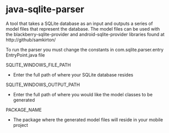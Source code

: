 java-sqlite-parser
==================
A tool that takes a SQLite database as an input and outputs a series of model files that represent the database. The model files can be used with the blackberry-sqlite-provider and android-sqlite-provider libraries found at http://github/samkirton/

To run the parser you must change the constants in com.sqlite.parser.entry EntryPoint.java file

SQLITE_WINDOWS_FILE_PATH
- Enter the full path of where your SQLite database resides  

SQLITE_WINDOWS_OUTPUT_PATH
- Enter the full path of where you would like the model classes to be generated  

PACKAGE_NAME
- The package where the generated model files will reside in your mobile project  
